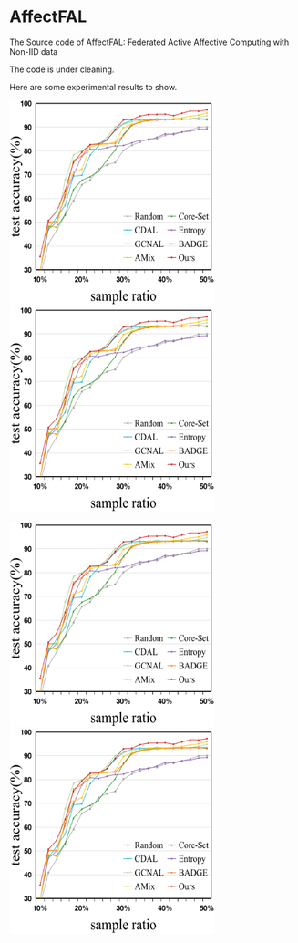 # AffectFAL

The Source code of AffectFAL: Federated Active Affective Computing with Non-IID data

The code is under cleaning.

Here are some experimental results to show.

<img src="mead-50-0.2.png" width="360" height="360" /><img src="mead-50-0.2.png" width="360" height="360" />

<img src="mead-50-0.2.png" width="360" height="360" />

<img src="mead-50-0.2.png" width="360" height="360" />

